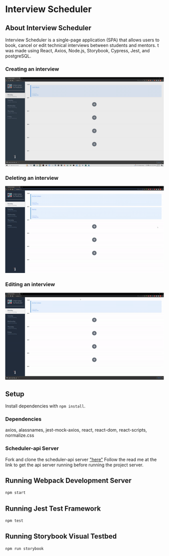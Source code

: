 # Interview Scheduler

## About Interview Scheduler

Interview Scheduler is a single-page application (SPA) that allows users to book, cancel or edit technical interviews between students and mentors. t was made using React, Axios, Node.js, Storybook, Cypress, Jest, and postgreSQL.

### Creating an interview

!["creating Interview"](https://github.com/MackMartinez/scheduler/blob/master/Gifs/AddInterview.gif)

### Deleting an interview

!["deleting Interview"](https://github.com/MackMartinez/scheduler/blob/master/Gifs/delete-interview.gif)

### Editing an interview

!["editing Interview"](https://github.com/MackMartinez/scheduler/blob/master/Gifs/edit-interview.gif)

## Setup

Install dependencies with `npm install`.

### Dependencies

axios, alassnames, jest-mock-axios, react, react-dom, react-scripts, normalize.css

### Scheduler-api Server

Fork and clone the scheduler-api server ["here"](https://github.com/lighthouse-labs/scheduler-api)
Follow the read me at the link to get the api server running before running the project server.

## Running Webpack Development Server

```sh
npm start
```

## Running Jest Test Framework

```sh
npm test
```

## Running Storybook Visual Testbed

```sh
npm run storybook
```
